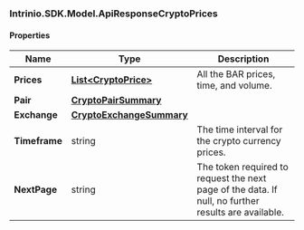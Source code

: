 [//]: # (CLASS:Intrinio.SDK.Model.ApiResponseCryptoPrices)

[//]: # (KIND:object)

### Intrinio.SDK.Model.ApiResponseCryptoPrices
#### Properties

[//]: # (START_DEFINITION)

Name | Type | Description
------------ | ------------- | -------------
**Prices** | [**List&lt;CryptoPrice&gt;**](CryptoPrice.md) | All the BAR prices, time, and volume. &nbsp;
**Pair** | [**CryptoPairSummary**](CryptoPairSummary.md) |  &nbsp;
**Exchange** | [**CryptoExchangeSummary**](CryptoExchangeSummary.md) |  &nbsp;
**Timeframe** | string | The time interval for the crypto currency prices. &nbsp;
**NextPage** | string | The token required to request the next page of the data. If null, no further results are available. &nbsp;

[//]: # (END_DEFINITION)


[//]: # (CONTAINED_CLASS:Intrinio.SDK.Model.CryptoPrice)


[//]: # (CONTAINED_CLASS:Intrinio.SDK.Model.CryptoPairSummary)


[//]: # (CONTAINED_CLASS:Intrinio.SDK.Model.CryptoExchangeSummary)


